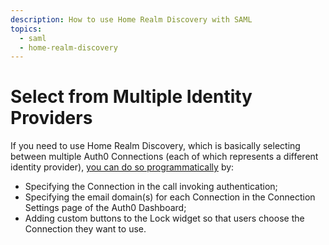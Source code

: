 ```yaml
---
description: How to use Home Realm Discovery with SAML
topics:
  - saml
  - home-realm-discovery
---
```


# Select from Multiple Identity Providers

If you need to use Home Realm Discovery, which is basically selecting between multiple Auth0 Connections (each of which represents a different identity provider), [you can do so programmatically](/hrd) by:

* Specifying the Connection in the call invoking authentication;
* Specifying the email domain(s) for each Connection in the Connection Settings page of the Auth0 Dashboard;
* Adding custom buttons to the Lock widget so that users choose the Connection they want to use.
